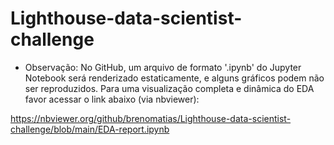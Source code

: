 # Lighthouse-data-scientist-challenge



* Observação: 
No GitHub, um arquivo de formato '.ipynb' do Jupyter Notebook será renderizado estaticamente, e alguns gráficos podem não ser reproduzidos.
Para uma visualização completa e dinâmica do EDA favor acessar o link abaixo (via nbviewer):

https://nbviewer.org/github/brenomatias/Lighthouse-data-scientist-challenge/blob/main/EDA-report.ipynb